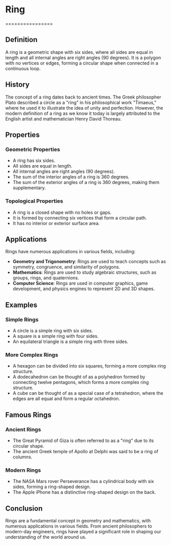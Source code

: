 # Ring
================

## Definition

A ring is a geometric shape with six sides, where all sides are equal in length and all internal angles are right angles (90 degrees). It is a polygon with no vertices or edges, forming a circular shape when connected in a continuous loop.

## History

The concept of a ring dates back to ancient times. The Greek philosopher Plato described a circle as a "ring" in his philosophical work "Timaeus," where he used it to illustrate the idea of unity and perfection. However, the modern definition of a ring as we know it today is largely attributed to the English artist and mathematician Henry David Thoreau.

## Properties

### Geometric Properties

* A ring has six sides.
* All sides are equal in length.
* All internal angles are right angles (90 degrees).
* The sum of the interior angles of a ring is 360 degrees.
* The sum of the exterior angles of a ring is 360 degrees, making them supplementary.

### Topological Properties

* A ring is a closed shape with no holes or gaps.
* It is formed by connecting six vertices that form a circular path.
* It has no interior or exterior surface area.

## Applications

Rings have numerous applications in various fields, including:

* **Geometry and Trigonometry**: Rings are used to teach concepts such as symmetry, congruence, and similarity of polygons.
* **Mathematics**: Rings are used to study algebraic structures, such as groups, rings, and quaternions.
* **Computer Science**: Rings are used in computer graphics, game development, and physics engines to represent 2D and 3D shapes.

## Examples

### Simple Rings

* A circle is a simple ring with six sides.
* A square is a simple ring with four sides.
* An equilateral triangle is a simple ring with three sides.

### More Complex Rings

* A hexagon can be divided into six squares, forming a more complex ring structure.
* A dodecahedron can be thought of as a polyhedron formed by connecting twelve pentagons, which forms a more complex ring structure.
* A cube can be thought of as a special case of a tetrahedron, where the edges are all equal and form a regular octahedron.

## Famous Rings

### Ancient Rings

* The Great Pyramid of Giza is often referred to as a "ring" due to its circular shape.
* The ancient Greek temple of Apollo at Delphi was said to be a ring of columns.

### Modern Rings

* The NASA Mars rover Perseverance has a cylindrical body with six sides, forming a ring-shaped design.
* The Apple iPhone has a distinctive ring-shaped design on the back.

## Conclusion

Rings are a fundamental concept in geometry and mathematics, with numerous applications in various fields. From ancient philosophers to modern-day engineers, rings have played a significant role in shaping our understanding of the world around us.